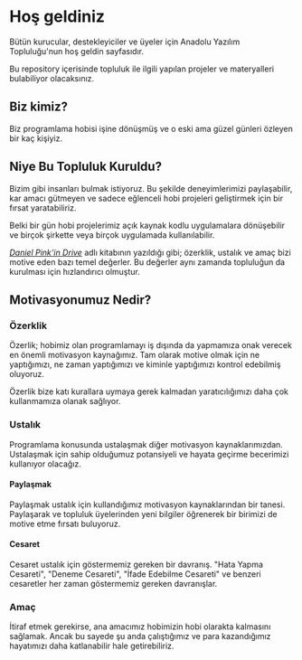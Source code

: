 # Hoş geldiniz

Bütün kurucular, destekleyiciler ve üyeler için Anadolu Yazılım Topluluğu'nun hoş geldin sayfasıdır.

Bu repository içerisinde topluluk ile ilgili yapılan projeler ve materyalleri bulabiliyor olacaksınız.

## Biz kimiz?

Biz programlama hobisi işine dönüşmüş ve o eski ama güzel günleri özleyen bir kaç kişiyiz.

## Niye Bu Topluluk Kuruldu?

Bizim gibi insanları bulmak istiyoruz. Bu şekilde deneyimlerimizi paylaşabilir, kar amacı gütmeyen ve sadece eğlenceli hobi projeleri geliştirmek için bir fırsat yaratabiliriz.

Belki bir gün hobi projelerimiz açık kaynak kodlu uygulamalara dönüşebilir ve birçok şirkette veya birçok uygulamada kullanılabilir.

<cite>[Daniel Pink'in Drive][1]</cite> adlı kitabının yazıldığı gibi; özerklik, ustalık ve amaç bizi motive eden bazı temel değerler. Bu değerler aynı zamanda topluluğun da kurulması için hızlandırıcı olmuştur.

## Motivasyonumuz Nedir?

### Özerklik

Özerlik; hobimiz olan programlamayı iş dışında da yapmamıza onak verecek en önemli motivasyon kaynağımız. Tam olarak motive olmak için ne yaptığımızı, ne zaman yaptığımızı ve kiminle yaptığımızı kontrol edebilmiş oluyoruz.

Özerlik bize katı kurallara uymaya gerek kalmadan yaratıcılığımızı daha çok kullanmamıza olanak sağlıyor.

### Ustalık

Programlama konusunda ustalaşmak diğer motivasyon kaynaklarımızdan. Ustalaşmak için sahip olduğumuz potansiyeli ve hayata geçirme becerimizi kullanıyor olacağız.

#### Paylaşmak

Paylaşmak ustalık için kullandığımız motivasyon kaynaklarından bir tanesi. Paylaşarak ve topluluk üyelerinden yeni bilgiler öğrenerek bir birimizi de motive etme fırsatı buluyoruz.

#### Cesaret

Cesaret ustalık için göstermemiz gereken bir davranış. "Hata Yapma Cesareti", "Deneme Cesareti", "İfade Edebilme Cesareti" ve benzeri cesaretler her zaman göstermemiz gereken davranışlar.

### Amaç

İtiraf etmek gerekirse, ana amacımız hobimizin hobi olarakta kalmasını sağlamak. Ancak bu sayede şu anda çalıştığımız ve para kazandığımız hayatımızı daha katlanabilir hale getirebiliriz.

[1]: https://www.youtube.com/watch?v=rrkrvAUbU9Y